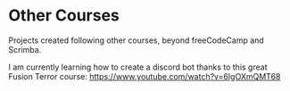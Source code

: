 # Other Courses

Projects created following other courses, beyond freeCodeCamp and Scrimba.

I am currently learning how to create a discord bot thanks to this great Fusion Terror course: https://www.youtube.com/watch?v=6IgOXmQMT68
